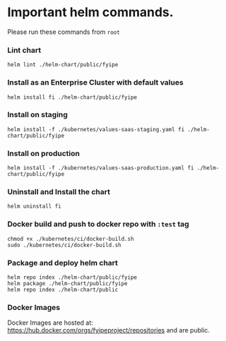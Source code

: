 # Important helm commands.

Please run these commands from `root`

### Lint chart

```
helm lint ./helm-chart/public/fyipe 
```

### Install as an Enterprise Cluster with default values
```
helm install fi ./helm-chart/public/fyipe 
```

### Install on staging
```
helm install -f ./kubernetes/values-saas-staging.yaml fi ./helm-chart/public/fyipe 
```

### Install on production
```
helm install -f ./kubernetes/values-saas-production.yaml fi ./helm-chart/public/fyipe 
```

### Uninstall and Install the chart
```
helm uninstall fi
```

### Docker build and push to docker repo with `:test` tag
```
chmod +x ./kubernetes/ci/docker-build.sh
sudo ./kubernetes/ci/docker-build.sh
```

### Package and deploy helm chart
```
helm repo index ./helm-chart/public/fyipe
helm package ./helm-chart/public/fyipe
helm repo index ./helm-chart/public
```

### Docker Images
Docker Images are hosted at: https://hub.docker.com/orgs/fyipeproject/repositories and are public.